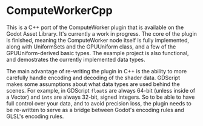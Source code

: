 # ComputeWorkerCpp

This is a C++ port of the ComputeWorker plugin that is available on the Godot Asset Library. It's currently a work in progress. The core of the plugin is finished,
meaning the ComputeWorker node itself is fully implemented, along with UniformSets and the GPUUniform class, and a few of the GPUUniform-derived basic types. The example project is also functional, and demostrates the currently implemented data types.

The main advantage of re-writing the plugin in C++ is the ability to more carefully handle encoding and decoding of the shader data. GDScript makes some assumptions about what data types are used behind the scenes. For example, in GDScript `float`s are always 64-bit (unless inside of a Vector) and `ints` are always 32-bit, signed integers. So to be able to have full control over your data, and to avoid precision loss, the plugin needs to be re-written to serve as a bridge between Godot's encoding rules and GLSL's encoding rules.
